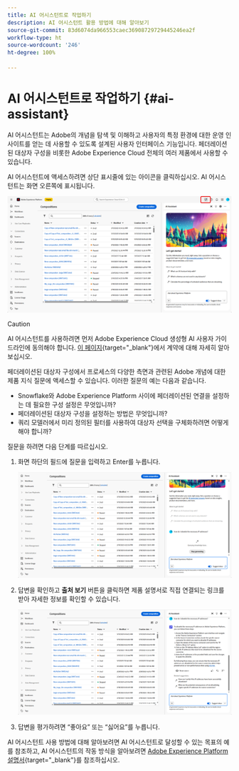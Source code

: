 ```yaml
---
title: AI 어시스턴트로 작업하기
description: AI 어시스턴트 활용 방법에 대해 알아보기
source-git-commit: 83d6074da966553caec36908729729445246ea2f
workflow-type: ht
source-wordcount: '246'
ht-degree: 100%

---
```


# AI 어시스턴트로 작업하기 {#ai-assistant}

AI 어시스턴트는 Adobe의 개념을 탐색 및 이해하고 사용자의 특정 환경에 대한 운영 인사이트를 얻는 데 사용할 수 있도록 설계된 사용자 인터페이스 기능입니다. 페더레이션된 대상자 구성을 비롯한 Adobe Experience Cloud 전체의 여러 제품에서 사용할 수 있습니다.

AI 어시스턴트에 액세스하려면 상단 표시줄에 있는 아이콘을 클릭하십시오. AI 어시스턴트는 화면 오른쪽에 표시됩니다.

![](assets/do-not-localize/ai-assistant-open.png)


>[!CAUTION]
>
>AI 어시스턴트를 사용하려면 먼저 Adobe Experience Cloud 생성형 AI 사용자 가이드라인에 동의해야 합니다. [이 페이지](https://experienceleague.adobe.com/ko/docs/experience-platform/ai-assistant/home){target="_blank"}에서 계약에 대해 자세히 알아보십시오.

페더레이션된 대상자 구성에서 프로세스의 다양한 측면과 관련된 Adobe 개념에 대한 제품 지식 질문에 액세스할 수 있습니다. 이러한 질문의 예는 다음과 같습니다.

* Snowflake와 Adobe Experience Platform 사이에 페더레이션된 연결을 설정하는 데 필요한 구성 설정은 무엇입니까?
* 페더레이션된 대상자 구성을 설정하는 방법은 무엇입니까?
* 쿼리 모델러에서 미리 정의된 필터를 사용하여 대상자 선택을 구체화하려면 어떻게 해야 합니까?

질문을 하려면 다음 단계를 따르십시오.

1. 화면 하단의 필드에 질문을 입력하고 Enter를 누릅니다.

   ![](assets/do-not-localize/ai-assistant-ask.png)

1. 답변을 확인하고 **출처 보기** 버튼을 클릭하면 제품 설명서로 직접 연결되는 링크를 받아 자세한 정보를 확인할 수 있습니다.

   ![](assets/do-not-localize/ai-assistant-answer.png)

1. 답변을 평가하려면 “좋아요” 또는 “싫어요”를 누릅니다.

AI 어시스턴트 사용 방법에 대해 알아보려면 AI 어시스턴트로 달성할 수 있는 목표의 예를 참조하고, AI 어시스턴트의 작동 방식을 알아보려면 [Adobe Experience Platform 설명서](https://experienceleague.adobe.com/ko/docs/experience-platform/ai-assistant/home){target="_blank"}를 참조하십시오.
